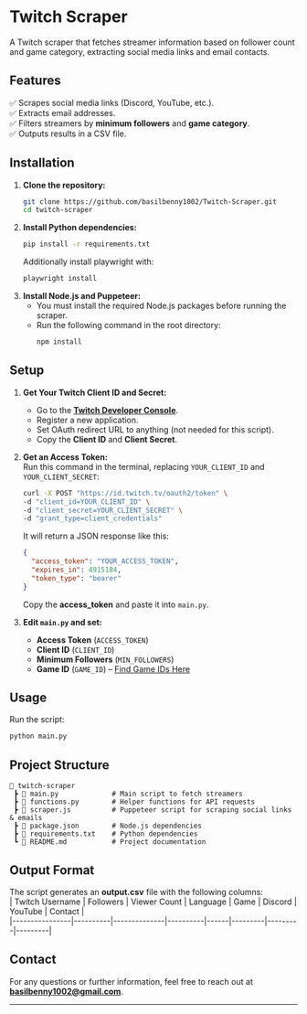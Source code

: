 
# **Twitch Scraper**  

A Twitch scraper that fetches streamer information based on follower count and game category, extracting social media links and email contacts.  

## **Features**  
✅ Scrapes social media links (Discord, YouTube, etc.).  
✅ Extracts email addresses.  
✅ Filters streamers by **minimum followers** and **game category**.  
✅ Outputs results in a CSV file.  

## **Installation**  
1. **Clone the repository:**  
   ```bash
   git clone https://github.com/basilbenny1002/Twitch-Scraper.git  
   cd twitch-scraper  
   ```  
2. **Install Python dependencies:**  
   ```bash
   pip install -r requirements.txt  
   ```
   Additionally install playwright with:
   ```bash
   playwright install
   ```
3. **Install Node.js and Puppeteer:**  
   - You must install the required Node.js packages before running the scraper.  
   - Run the following command in the root directory:  
     ```bash
     npm install 
     ```  

## **Setup**  
1. **Get Your Twitch Client ID and Secret:**  
   - Go to the **[Twitch Developer Console]([https://dev.twitch.tv/console/apps])**.  
   - Register a new application.  
   - Set OAuth redirect URL to anything (not needed for this script).  
   - Copy the **Client ID** and **Client Secret**.  

2. **Get an Access Token:**  
   Run this command in the terminal, replacing `YOUR_CLIENT_ID` and `YOUR_CLIENT_SECRET`:  
   ```bash
   curl -X POST "https://id.twitch.tv/oauth2/token" \
   -d "client_id=YOUR_CLIENT_ID" \
   -d "client_secret=YOUR_CLIENT_SECRET" \
   -d "grant_type=client_credentials"
   ```  
   It will return a JSON response like this:  
   ```json
   {
     "access_token": "YOUR_ACCESS_TOKEN",
     "expires_in": 4915184,
     "token_type": "bearer"
   }
   ```  
   Copy the **access_token** and paste it into `main.py`.  

3. **Edit `main.py` and set:**  
   - **Access Token** (`ACCESS_TOKEN`)  
   - **Client ID** (`CLIENT_ID`)  
   - **Minimum Followers** (`MIN_FOLLOWERS`)  
   - **Game ID** (`GAME_ID`) – [Find Game IDs Here](https://gist.github.com/eneszeren/5926572b7e060fdf11dbcbc424b5a4a8?utm_source=chatgpt.com)


## **Usage**  
Run the script:  
```bash
python main.py  
```  

## **Project Structure**  
```
📂 twitch-scraper  
 ┣ 📜 main.py             # Main script to fetch streamers  
 ┣ 📜 functions.py        # Helper functions for API requests  
 ┣ 📜 scraper.js          # Puppeteer script for scraping social links & emails  
 ┣ 📜 package.json        # Node.js dependencies  
 ┣ 📜 requirements.txt    # Python dependencies  
 ┗ 📜 README.md           # Project documentation  
```  

## **Output Format**  
The script generates an **output.csv** file with the following columns:  
| Twitch Username | Followers | Viewer Count | Language | Game | Discord | YouTube | Contact |  
|----------------|----------|--------------|----------|------|---------|---------|---------|  

## **Contact**  
For any questions or further information, feel free to reach out at **basilbenny1002@gmail.com**.  

---
